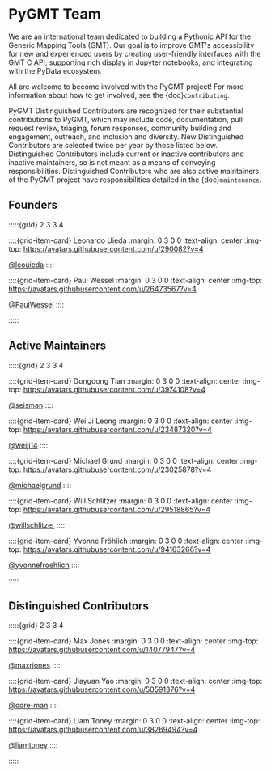 # PyGMT Team

We are an international team dedicated to building a Pythonic API for the Generic Mapping
Tools (GMT). Our goal is to improve GMT's accessibility for new and experienced users by
creating user-friendly interfaces with the GMT C API, supporting rich display in Jupyter
notebooks, and integrating with the PyData ecosystem.

All are welcome to become involved with the PyGMT project! For more information about how
to get involved, see the {doc}`contributing`.

PyGMT Distinguished Contributors are recognized for their substantial contributions to PyGMT,
which may include code, documentation, pull request review, triaging, forum responses,
community building and engagement, outreach, and inclusion and diversity. New Distinguished
Contributors are selected twice per year by those listed below. Distinguished Contributors
include current or inactive contributors and inactive maintainers, so is not meant as a means
of conveying responsibilities. Distinguished Contributors who are also active maintainers of
the PyGMT project have responsibilities detailed in the {doc}`maintenance`.


## Founders

:::::{grid} 2 3 3 4

::::{grid-item-card} Leonardo Uieda
:margin: 0 3 0 0
:text-align: center
:img-top: https://avatars.githubusercontent.com/u/290082?v=4

[@leouieda](https://github.com/leouieda)
::::

::::{grid-item-card} Paul Wessel
:margin: 0 3 0 0
:text-align: center
:img-top: https://avatars.githubusercontent.com/u/26473567?v=4

[@PaulWessel](https://github.com/PaulWessel)
::::

:::::


## Active Maintainers

:::::{grid} 2 3 3 4

::::{grid-item-card} Dongdong Tian
:margin: 0 3 0 0
:text-align: center
:img-top: https://avatars.githubusercontent.com/u/3974108?v=4

[@seisman](https://github.com/seisman)
::::

::::{grid-item-card} Wei Ji Leong
:margin: 0 3 0 0
:text-align: center
:img-top: https://avatars.githubusercontent.com/u/23487320?v=4

[@weiji14](https://github.com/weiji14)
::::

::::{grid-item-card} Michael Grund
:margin: 0 3 0 0
:text-align: center
:img-top: https://avatars.githubusercontent.com/u/23025878?v=4

[@michaelgrund](https://github.com/michaelgrund)
::::

::::{grid-item-card} Will Schlitzer
:margin: 0 3 0 0
:text-align: center
:img-top: https://avatars.githubusercontent.com/u/29518865?v=4

[@willschlitzer](https://github.com/willschlitzer)
::::

::::{grid-item-card} Yvonne Fröhlich
:margin: 0 3 0 0
:text-align: center
:img-top: https://avatars.githubusercontent.com/u/94163266?v=4

[@yvonnefroehlich](https://github.com/yvonnefroehlich)
::::

:::::


## Distinguished Contributors

:::::{grid} 2 3 3 4

::::{grid-item-card} Max Jones
:margin: 0 3 0 0
:text-align: center
:img-top: https://avatars.githubusercontent.com/u/14077947?v=4

[@maxrjones](https://github.com/maxrjones)
::::

::::{grid-item-card} Jiayuan Yao
:margin: 0 3 0 0
:text-align: center
:img-top: https://avatars.githubusercontent.com/u/50591376?v=4

[@core-man](https://github.com/core-man)
::::

::::{grid-item-card} Liam Toney
:margin: 0 3 0 0
:text-align: center
:img-top: https://avatars.githubusercontent.com/u/38269494?v=4

[@liamtoney](https://github.com/liamtoney)
::::

:::::

